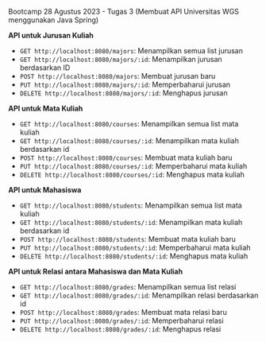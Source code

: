 Bootcamp 28 Agustus 2023 - Tugas 3 (Membuat API Universitas WGS menggunakan Java Spring)

**API untuk Jurusan Kuliah**
* `GET http://localhost:8080/majors`: Menampilkan semua list jurusan
* `GET http://localhost:8080/majors/:id`: Menampilkan jurusan berdasarkan ID
* `POST http://localhost:8080/majors`: Membuat jurusan baru
* `PUT http://localhost:8080/majors/:id`: Memperbaharui jurusan
* `DELETE http://localhost:8080/majors/:id`: Menghapus jurusan

**API untuk Mata Kuliah**
* `GET http://localhost:8080/courses`: Menampilkan semua list mata kuliah
* `GET http://localhost:8080/courses/:id`: Menampilkan mata kuliah berdasarkan id
* `POST http://localhost:8080/courses`: Membuat mata kuliah baru
* `PUT http://localhost:8080/courses/:id`: Memperbaharui mata kuliah
* `DELETE http://localhost:8080/courses/:id`: Menghapus mata kuliah

**API untuk Mahasiswa**
* `GET http://localhost:8080/students`: Menampilkan semua list mata kuliah
* `GET http://localhost:8080/students/:id`: Menampilkan mata kuliah berdasarkan id
* `POST http://localhost:8080/students`: Membuat mata kuliah baru
* `PUT http://localhost:8080/students/:id`: Memperbaharui mata kuliah
* `DELETE http://localhost:8080/students/:id`: Menghapus mata kuliah

**API untuk Relasi antara Mahasiswa dan Mata Kuliah**
* `GET http://localhost:8080/grades`: Menampilkan semua list relasi
* `GET http://localhost:8080/grades/:id`: Menampilkan relasi berdasarkan id
* `POST http://localhost:8080/grades`: Membuat mata relasi baru
* `PUT http://localhost:8080/grades/:id`: Memperbaharui relasi
* `DELETE http://localhost:8080/grades/:id`: Menghapus relasi